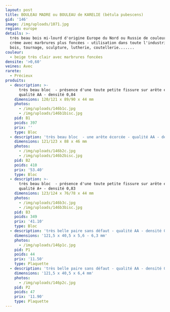 ```yaml
---
layout: post
title: BOULEAU MADRE ou BOULEAU de KARELIE (bétula pubescens)
gid: '146'
image: /img/uploads/1071.jpg
region: europe
details: >-
  très beau bois mi-lourd d'origine Europe du Nord ou Russie de couleur blanc
  crème avec marbrures plus foncées - utilisation dans toute l'industrie du
  bois, tournage, sculpture, lutherie, coutellerie.......
couleur:
  - beige très clair avec marbrures foncées
densite: '>0,60'
veines: Avec
rarete:
  - Précieux
produits:
  - description: >-
      très beau bloc  - présence d'une toute petite fissure sur arête en bout -
      qualité AA - densité 0,84
    dimensions: 120/121 x 89/90 x 44 mm
    photos:
      - /img/uploads/146b1c.jpg
      - /img/uploads/146b1bisc.jpg
    pid: B1
    poids: 397
    prix: ''
    type: Bloc
  - description: 'très beau bloc  - une arête écorcée - qualité AA - densité 0,83'
    dimensions: 121/123 x 88 x 46 mm
    photos:
      - /img/uploads/146b2c.jpg
      - /img/uploads/146b2bisc.jpg
    pid: B2
    poids: 410
    prix: '53.40'
    type: Bloc
  - description: >-
      très beau bloc  - présence d'une toute petite fissure sur arête en bout -
      qualité A+ - densité 0,83
    dimensions: 123/124 x 76/78 x 44 mm
    photos:
      - /img/uploads/146b3c.jpg
      - /img/uploads/146b3bisc.jpg
    pid: B3
    poids: 349
    prix: '41.10'
    type: Bloc
  - description: 'très belle paire sans défaut - qualité AA - densité 0,78'
    dimensions: '121,5 x 40,5 x 5,6 - 6,3 mm'
    photos:
      - /img/uploads/146p1c.jpg
    pid: P1
    poids: 44
    prix: '11.50'
    type: Plaquette
  - description: 'très belle paire sans défaut - qualité AA - densité 0,74'
    dimensions: '121,5 x 40,5 x 6,4 mm'
    photos:
      - /img/uploads/146p2c.jpg
    pid: P2
    poids: 47
    prix: '11.90'
    type: Plaquette
---
```


